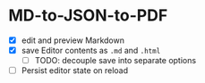 # MD-to-JSON-to-PDF

- [x] edit and preview Markdown
- [x] save Editor contents as `.md` and `.html`
  - [ ] TODO: decouple save into separate options
- [ ] Persist editor state on reload
